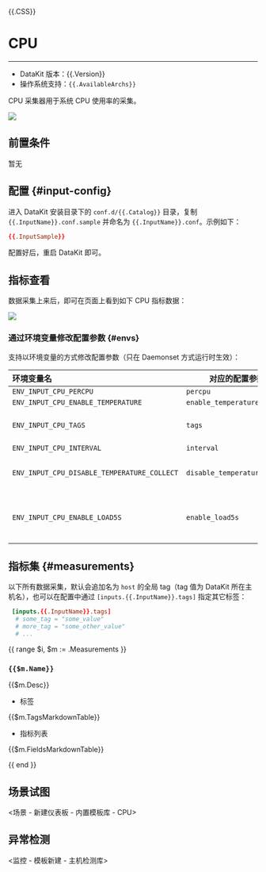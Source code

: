 {{.CSS}}
# CPU
---

- DataKit 版本：{{.Version}}
- 操作系统支持：`{{.AvailableArchs}}`

CPU 采集器用于系统 CPU 使用率的采集。

![](imgs/input-cpu-1.png) 

## 前置条件

暂无

## 配置  {#input-config}

进入 DataKit 安装目录下的 `conf.d/{{.Catalog}}` 目录，复制 `{{.InputName}}.conf.sample` 并命名为 `{{.InputName}}.conf`。示例如下：

```toml
{{.InputSample}}
```

配置好后，重启 DataKit 即可。

## 指标查看

数据采集上来后，即可在页面上看到如下 CPU 指标数据：

![](imgs/input-cpu-2.png) 

### 通过环境变量修改配置参数 {#envs}

支持以环境变量的方式修改配置参数（只在 Daemonset 方式运行时生效）：

| 环境变量名                                  | 对应的配置参数项              | 参数示例                                                                              |
| :---                                        | ---                           | ---                                                                                   |
| `ENV_INPUT_CPU_PERCPU`                      | `percpu`                      | `true/false`                                                                          |
| `ENV_INPUT_CPU_ENABLE_TEMPERATURE`          | `enable_temperature`          | `true/false`                                                                          |
| `ENV_INPUT_CPU_TAGS`                        | `tags`                        | `tag1=value1,tag2=value2` 如果配置文件中有同名 tag，会覆盖它                          |
| `ENV_INPUT_CPU_INTERVAL`                    | `interval`                    | `10s`                                                                                 |
| `ENV_INPUT_CPU_DISABLE_TEMPERATURE_COLLECT` | `disable_temperature_collect` | `false/true`。给任意字符串就认为是 `true`，没定义就是 `false`。                       |
| `ENV_INPUT_CPU_ENABLE_LOAD5S`               | `enable_load5s`               | `false/true`。给任意字符串就认为是。给任意字符串就认为是 `true`，没定义就是 `false`。 |

## 指标集 {#measurements}

以下所有数据采集，默认会追加名为 `host` 的全局 tag（tag 值为 DataKit 所在主机名），也可以在配置中通过 `[inputs.{{.InputName}}.tags]` 指定其它标签：

``` toml
 [inputs.{{.InputName}}.tags]
  # some_tag = "some_value"
  # more_tag = "some_other_value"
  # ...
```

{{ range $i, $m := .Measurements }}

### `{{$m.Name}}`

{{$m.Desc}}

-  标签

{{$m.TagsMarkdownTable}}

- 指标列表

{{$m.FieldsMarkdownTable}}

{{ end }}

## 场景试图

<场景 - 新建仪表板 - 内置模板库 - CPU>

## 异常检测

<监控 - 模板新建 - 主机检测库>
